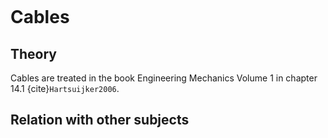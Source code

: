 ```{index} Cables
```
# Cables

## Theory
Cables are treated in the book Engineering Mechanics Volume 1 in chapter 14.1 {cite}`Hartsuijker2006`.

## Relation with other subjects